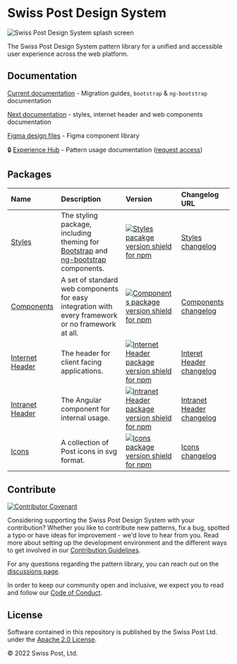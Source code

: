 # Swiss Post Design System

![Swiss Post Design System splash screen](https://github.com/swisspost/design-system/assets/1659006/e58acc52-3e6a-47b3-84b5-0726250ec225)

The Swiss Post Design System pattern library for a unified and accessible user experience across the web platform.

## Documentation

[Current documentation](https://design-system.post.ch/#/home) - Migration guides, `bootstrap` & `ng-bootstrap` documentation

[Next documentation](https://next.design-system.post.ch/?path=/docs/home--docs) - styles, internet header and web components documentation

[Figma design files](https://www.figma.com/file/xZ0IW0MJO0vnFicmrHiKaY/Components-Post?type=design&node-id=3209%3A72270&mode=design&t=jhmGcSqeWq2SgQXT-1) - Figma component library

🔒 [Experience Hub](https://www.experience-hub.ch/document/2803) - Pattern usage documentation ([request access](https://www.experience-hub.ch/request-access/))

## Packages

| Name                                                                                                               | Description                                                                                                                                             | Version                                                                                                                                                                                                                                                  | Changelog URL                                                                 |
| :----------------------------------------------------------------------------------------------------------------- | :------------------------------------------------------------------------------------------------------------------------------------------------------ | :------------------------------------------------------------------------------------------------------------------------------------------------------------------------------------------------------------------------------------------------------- | :---------------------------------------------------------------------------- |
| [Styles](https://next.design-system.post.ch/?path=/docs/getting-started-styles--docs)                              | The styling package, including theming for [Bootstrap](https://getbootstrap.com/) and [ng-bootstrap](https://ng-bootstrap.github.io/#/home) components. | [![Styles pacakge version shield for npm](https://img.shields.io/npm/v/%40swisspost%2Fdesign-system-styles?style=flat-square&logo=npm&label=%20&color=%23fc0)](https://www.npmjs.com/package/@swisspost/design-system-styles)                            | [Styles changelog](/packages/styles/CHANGELOG.md)                             |
| [Components](https://next.design-system.post.ch/?path=/docs/getting-started-components--docs)                      | A set of standard web components for easy integration with every framework or no framework at all.                                                      | [![Components package version shield for npm](https://img.shields.io/npm/v/%40swisspost%2Fdesign-system-components?style=flat-square&logo=npm&label=%20&color=%23fc0)](https://www.npmjs.com/package/@swisspost/design-system-components)                | [Components changelog](/packages/components/CHANGELOG.md)                     |
| [Internet Header](https://next.design-system.post.ch/?path=/docs/components-internet-header-getting-started--docs) | The header for client facing applications.                                                                                                              | [![Internet Header package version shield for npm](https://img.shields.io/npm/v/%40swisspost%2Finternet-header?style=flat-square&logo=npm&label=%20&color=%23fc0)](https://www.npmjs.com/package/@swisspost/internet-header)                             | [Interet Header changelog](/packages/internet-header/CHANGELOG.md)            |
| [Intranet Header](https://next.design-system.post.ch/?path=/docs/components-intranet-header-getting-started--docs) | The Angular component for internal usage.                                                                                                               | [![Intranet Header package version shield for npm](https://img.shields.io/npm/v/%40swisspost%2Fdesign-system-intranet-header?style=flat-square&logo=npm&label=%20&color=%23fc0)](https://www.npmjs.com/package/@swisspost/design-system-intranet-header) | [Intranet Header changelog](/packages/intranet-header-workspace/CHANGELOG.md) |
| [Icons](https://next.design-system.post.ch/?path=/docs/components-icons-getting-started--docs)                     | A collection of Post icons in svg format.                                                                                                               | [![Icons package version shield for npm](https://img.shields.io/npm/v/%40swisspost%2Fdesign-system-icons?style=flat-square&logo=npm&label=%20&color=%23fc0)](https://www.npmjs.com/package/@swisspost/design-system-icons)                               | [Icons changelog](/packages/icons/CHANGELOG.md)                               |

## Contribute

[![Contributor Covenant](https://img.shields.io/badge/Contributor%20Covenant-2.1-4baaaa.svg)](CODE_OF_CONDUCT.md)

Considering supporting the Swiss Post Design System with your contribution? Whether you like to contribute new patterns, fix a bug, spotted a typo or have ideas for improvement - we'd love to hear from you. Read more about setting up the development environment and the different ways to get involved in our [Contribution Guidelines](/CONTRIBUTING.md).

For any questions regarding the pattern library, you can reach out on the [discussions page](https://github.com/swisspost/design-system/discussions).

In order to keep our community open and inclusive, we expect you to read and follow our [Code of Conduct](/CODE_OF_CONDUCT.md).

## License

Software contained in this repository is published by the Swiss Post Ltd. under the [Apache 2.0 License](./LICENSE).

© 2022 Swiss Post, Ltd.
